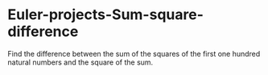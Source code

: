 # Euler-projects-Sum-square-difference
Find the difference between the sum of the squares of the first one hundred natural numbers and the square of the sum.
